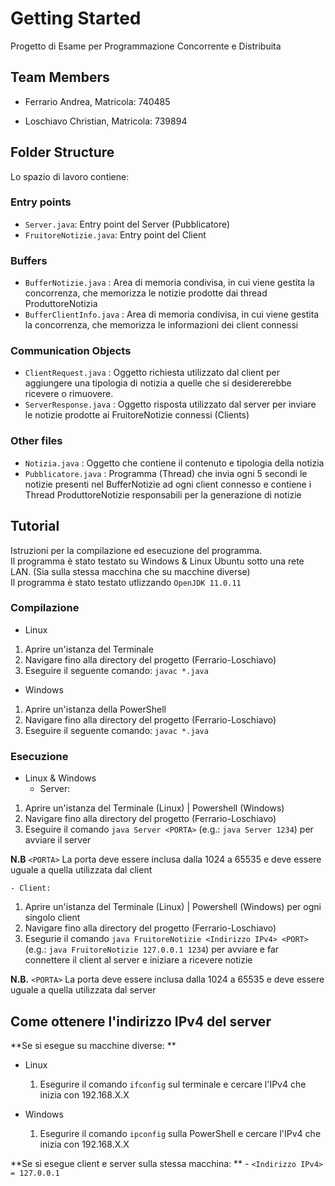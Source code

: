 # Getting Started

Progetto di Esame per Programmazione Concorrente e Distribuita

## Team Members 

- Ferrario Andrea, 
    Matricola: 740485

- Loschiavo Christian,
    Matricola: 739894

## Folder Structure

Lo spazio di lavoro contiene:

### Entry points

- `Server.java`: Entry point del Server (Pubblicatore)
- `FruitoreNotizie.java`: Entry point del Client

### Buffers
- `BufferNotizie.java` : Area di memoria condivisa, in cui viene gestita la concorrenza, che memorizza le notizie prodotte dai thread ProduttoreNotizia
- `BufferClientInfo.java` : Area di memoria condivisa, in cui viene gestita la concorrenza, che memorizza le informazioni dei client connessi

### Communication Objects
- `ClientRequest.java` : Oggetto richiesta utilizzato dal client per aggiungere una tipologia di notizia a quelle che si desidererebbe ricevere o rimuovere.
- `ServerResponse.java` : Oggetto risposta utilizzato dal server per inviare le notizie prodotte ai FruitoreNotizie connessi (Clients)

### Other files
- `Notizia.java` : Oggetto che contiene il contenuto e tipologia della notizia
- `Pubblicatore.java` : Programma (Thread) che invia ogni 5 secondi le notizie presenti nel BufferNotizie ad ogni client connesso e contiene i Thread ProduttoreNotizie responsabili per la generazione di notizie

## Tutorial
Istruzioni per la compilazione ed esecuzione del programma.  
Il programma è stato testato su Windows & Linux Ubuntu sotto una rete LAN. (Sia sulla stessa macchina che su macchine diverse)  
Il programma è stato testato utlizzando `OpenJDK 11.0.11`
    
### Compilazione
- Linux
1. Aprire un'istanza del Terminale
2. Navigare fino alla directory del progetto (Ferrario-Loschiavo)
3. Eseguire il seguente comando: ``` javac *.java ```

- Windows
1. Aprire un'istanza della PowerShell
2. Navigare fino alla directory del progetto (Ferrario-Loschiavo)
3. Eseguire il seguente comando: ``` javac *.java ```


### Esecuzione 
- Linux & Windows
    - Server: 
1. Aprire un'istanza del Terminale (Linux) | Powershell (Windows)
2. Navigare fino alla directory del progetto (Ferrario-Loschiavo)
3. Eseguire il comando ``` java Server <PORTA> ``` (e.g.: ``` java Server 1234 ```) per avviare il server

**N.B** ``` <PORTA> ``` La porta deve essere inclusa dalla 1024 a 65535 e deve essere uguale a quella utilizzata dal client

    
    - Client:
1. Aprire un'istanza del Terminale (Linux) | Powershell (Windows) per ogni singolo client
2. Navigare fino alla directory del progetto (Ferrario-Loschiavo)
3. Esegurie il comando ``` java FruitoreNotizie <Indirizzo IPv4> <PORT> ``` (e.g.: ``` java FruitoreNotizie 127.0.0.1 1234 ```) per avviare e far connettere il client al server e iniziare a ricevere notizie

**N.B.** ``` <PORTA> ``` La porta deve essere inclusa dalla 1024 a 65535 e deve essere uguale a quella utilizzata dal server
        
## Come ottenere l'indirizzo IPv4 del server
**Se si esegue su macchine diverse: **
- Linux
    1. Esegurire il comando ``` ifconfig ``` sul terminale e cercare l'IPv4 che inizia con 192.168.X.X

- Windows
    1. Esegurire il comando ``` ipconfig ``` sulla PowerShell e cercare l'IPv4 che inizia con 192.168.X.X

**Se si esegue client e server sulla stessa macchina: **
    - ``` <Indirizzo IPv4> = 127.0.0.1 ```
    
    



            
         
                                


